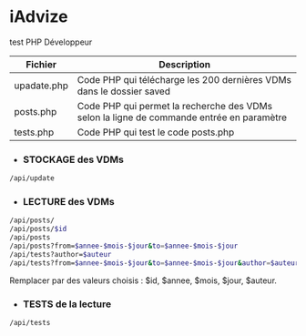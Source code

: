# iAdvize
test  PHP Développeur

| Fichier | Description |
| ------ | ------ |
| upadate.php | Code PHP qui télécharge les 200 dernières VDMs dans le dossier saved |
| posts.php | Code PHP qui permet la recherche des VDMs selon la ligne de commande entrée en paramètre |
| tests.php | Code PHP qui test le code posts.php |

- ### STOCKAGE des VDMs
```sh
/api/update
```
- ### LECTURE des VDMs
```sh
/api/posts/
/api/posts/$id
/api/posts
/api/posts?from=$annee-$mois-$jour&to=$annee-$mois-$jour
/api/tests?author=$auteur	
/api/tests?from=$annee-$mois-$jour&to=$annee-$mois-$jour&author=$auteur
```
Remplacer par des valeurs choisis : $id, $annee, $mois, $jour, $auteur.

- ### TESTS de la lecture
```sh
/api/tests
```
